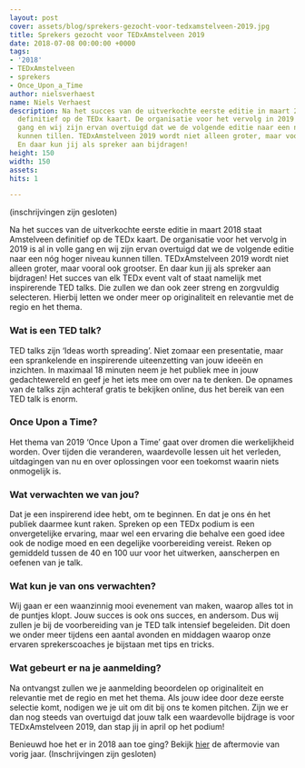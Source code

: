 ```yaml
---
layout: post
cover: assets/blog/sprekers-gezocht-voor-tedxamstelveen-2019.jpg
title: Sprekers gezocht voor TEDxAmstelveen 2019
date: 2018-07-08 00:00:00 +0000
tags:
- '2018'
- TEDxAmstelveen
- sprekers
- Once_Upon_a_Time
author: nielsverhaest
name: Niels Verhaest
description: Na het succes van de uitverkochte eerste editie in maart 2018 staat Amstelveen
  definitief op de TEDx kaart. De organisatie voor het vervolg in 2019 is al in volle
  gang en wij zijn ervan overtuigd dat we de volgende editie naar een nóg hoger niveau
  kunnen tillen. TEDxAmstelveen 2019 wordt niet alleen groter, maar vooral ook grootser.
  En daar kun jij als spreker aan bijdragen!
height: 150
width: 150
assets: 
hits: 1

---
```

(inschrijvingen zijn gesloten)

Na het succes van de uitverkochte eerste editie in maart 2018 staat Amstelveen definitief op de TEDx kaart. De organisatie voor het vervolg in 2019 is al in volle gang en wij zijn ervan overtuigd dat we de volgende editie naar een nóg hoger niveau kunnen tillen. TEDxAmstelveen 2019 wordt niet alleen groter, maar vooral ook grootser. En daar kun jij als spreker aan bijdragen!
Het succes van elk TEDx event valt of staat namelijk met inspirerende TED talks. Die zullen we dan ook zeer streng en zorgvuldig selecteren. Hierbij letten we onder meer op originaliteit en relevantie met de regio en het thema.

### Wat is een TED talk?

TED talks zijn ‘Ideas worth spreading’. Niet zomaar een presentatie, maar een sprankelende en inspirerende uiteenzetting van jouw ideeën en inzichten. In maximaal 18 minuten neem je het publiek mee in jouw gedachtewereld en geef je het iets mee om over na te denken. De opnames van de talks zijn achteraf gratis te bekijken online, dus het bereik van een TED talk is enorm.

### Once Upon a Time?

Het thema van 2019 ‘Once Upon a Time’ gaat over dromen die werkelijkheid worden. Over tijden die veranderen, waardevolle lessen uit het verleden, uitdagingen van nu en over oplossingen voor een toekomst waarin niets onmogelijk is.

### Wat verwachten we van jou?

Dat je een inspirerend idee hebt, om te beginnen. En dat je ons én het publiek daarmee kunt raken. Spreken op een TEDx podium is een onvergetelijke ervaring, maar wel een ervaring die behalve een goed idee ook de nodige moed en een degelijke voorbereiding vereist. Reken op gemiddeld tussen de 40 en 100 uur voor het uitwerken, aanscherpen en oefenen van je talk.

### Wat kun je van ons verwachten?

Wij gaan er een waanzinnig mooi evenement van maken, waarop alles tot in de puntjes klopt. Jouw succes is ook ons succes, en andersom. Dus wij zullen je bij de voorbereiding van je TED talk intensief begeleiden. Dit doen we onder meer tijdens een aantal avonden en middagen waarop onze ervaren sprekerscoaches je bijstaan met tips en tricks.

### Wat gebeurt er na je aanmelding?

Na ontvangst zullen we je aanmelding beoordelen op originaliteit en relevantie met de regio en met het thema. Als jouw idee door deze eerste selectie komt, nodigen we je uit om dit bij ons te komen pitchen. Zijn we er dan nog steeds van overtuigd dat jouw talk een waardevolle bijdrage is voor TEDxAmstelveen 2019, dan stap jij in april op het podium!

Benieuwd hoe het er in 2018 aan toe ging? Bekijk [hier](https://www.youtube.com/watch?v=O5ERrI1vyKQ) de aftermovie van vorig jaar. (Inschrijvingen zijn gesloten)